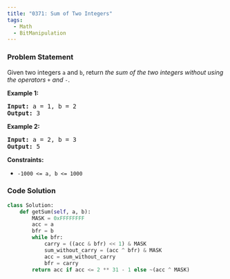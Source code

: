 ```yaml
---
title: "0371: Sum of Two Integers"
tags:
  - Math
  - BitManipulation
---
```

### Problem Statement

<p>Given two integers <code>a</code> and <code>b</code>, return <em>the sum of the two integers without using the operators</em> <code>+</code> <em>and</em> <code>-</code>.</p>


<p><strong class="example">Example 1:</strong></p>
<pre><strong>Input:</strong> a = 1, b = 2
<strong>Output:</strong> 3
</pre><p><strong class="example">Example 2:</strong></p>
<pre><strong>Input:</strong> a = 2, b = 3
<strong>Output:</strong> 5
</pre>

<p><strong>Constraints:</strong></p>

<ul>
	<li><code>-1000 &lt;= a, b &lt;= 1000</code></li>
</ul>


### Code Solution

```python
class Solution:
    def getSum(self, a, b):
        MASK = 0xFFFFFFFF
        acc = a
        bfr = b
        while bfr:
            carry = ((acc & bfr) << 1) & MASK
            sum_without_carry = (acc ^ bfr) & MASK
            acc = sum_without_carry
            bfr = carry
        return acc if acc <= 2 ** 31 - 1 else ~(acc ^ MASK)
```
